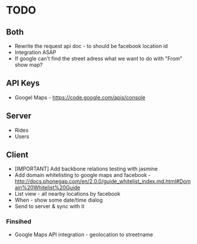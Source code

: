 # TODO

## Both
* Rewrite the request api doc - to should be facebook location id
* Integration ASAP
* If google can't find the street adress what we want to do with "From" show map? 

## API Keys
* Googel Maps - https://code.google.com/apis/console

## Server
* Rides
* Users

## Client
* [IMPORTANT] Add backbone relations testing with jasmine
* Add domain whitelisting to google maps and facebook - http://docs.phonegap.com/en/2.0.0/guide_whitelist_index.md.html#Domain%20Whitelist%20Guide
* List view - all nearby locations by facebook
* When - show some date/time dialog
* Send to server & sync with it

### Finsihed
* Google Maps API integration - geolocation to streetname